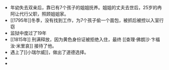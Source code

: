 - 年幼失去双亲后，靠已有7个孩子的姐姐抚养。姐姐的丈夫去世后，25岁的冉阿让代行父职，照顾姐姐家。
- [[1795年]]冬季，没有找到工作，为7个孩子偷一个面包，被抓后被控以入室行窃
- 监狱中度过了19年
- [[1815年]] 刑满释放，因为黄色身份证被拒绝入住，最终 [[查理·佛朗沙·卞福汝·米里哀]] 接待了他。
- 遇上了[[小瑞尔威]]，做出了道德选择。
-
-